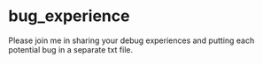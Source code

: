 # bug_experience
Please join me in sharing your debug experiences and putting each potential bug in a separate txt file.
